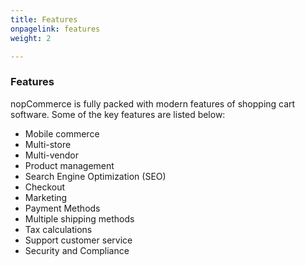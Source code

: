 ```yaml
---
title: Features
onpagelink: features
weight: 2

---
```


### Features

nopCommerce is fully packed with modern features of shopping cart software. Some of the key features are listed below:

- Mobile commerce
- Multi-store
- Multi-vendor
- Product management
- Search Engine Optimization (SEO)
- Checkout
- Marketing
- Payment Methods
- Multiple shipping methods
- Tax calculations
- Support customer service
- Security and Compliance
 